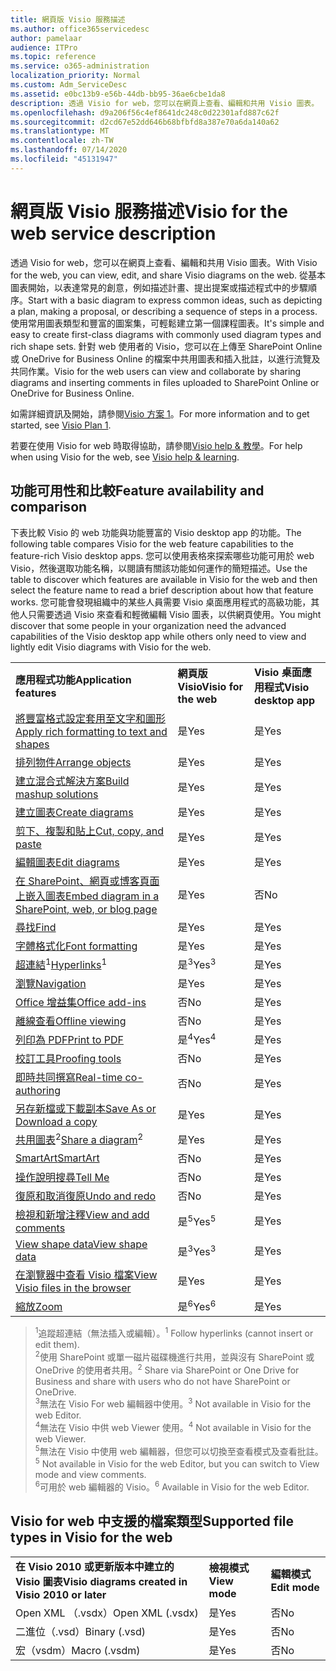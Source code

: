 ```yaml
---
title: 網頁版 Visio 服務描述
ms.author: office365servicedesc
author: pamelaar
audience: ITPro
ms.topic: reference
ms.service: o365-administration
localization_priority: Normal
ms.custom: Adm_ServiceDesc
ms.assetid: e0bc13b9-e56b-44db-bb95-36ae6cbe1da8
description: 透過 Visio for web，您可以在網頁上查看、編輯和共用 Visio 圖表。
ms.openlocfilehash: d9a206f56c4ef8641dc248c0d22301afd887c62f
ms.sourcegitcommit: d2cd67e52dd646b68bfbfd8a387e70a6da140a62
ms.translationtype: MT
ms.contentlocale: zh-TW
ms.lasthandoff: 07/14/2020
ms.locfileid: "45131947"
---
```

# <a name="visio-for-the-web-service-description"></a><span data-ttu-id="5f8ba-103">網頁版 Visio 服務描述</span><span class="sxs-lookup"><span data-stu-id="5f8ba-103">Visio for the web service description</span></span>

<span data-ttu-id="5f8ba-104">透過 Visio for web，您可以在網頁上查看、編輯和共用 Visio 圖表。</span><span class="sxs-lookup"><span data-stu-id="5f8ba-104">With Visio for the web, you can view, edit, and share Visio diagrams on the web.</span></span> <span data-ttu-id="5f8ba-105">從基本圖表開始，以表達常見的創意，例如描述計畫、提出提案或描述程式中的步驟順序。</span><span class="sxs-lookup"><span data-stu-id="5f8ba-105">Start with a basic diagram to express common ideas, such as depicting a plan, making a proposal, or describing a sequence of steps in a process.</span></span> <span data-ttu-id="5f8ba-106">使用常用圖表類型和豐富的圖案集，可輕鬆建立第一個課程圖表。</span><span class="sxs-lookup"><span data-stu-id="5f8ba-106">It's simple and easy to create first-class diagrams with commonly used diagram types and rich shape sets.</span></span> <span data-ttu-id="5f8ba-107">針對 web 使用者的 Visio，您可以在上傳至 SharePoint Online 或 OneDrive for Business Online 的檔案中共用圖表和插入批註，以進行流覽及共同作業。</span><span class="sxs-lookup"><span data-stu-id="5f8ba-107">Visio for the web users can view and collaborate by sharing diagrams and inserting comments in files uploaded to SharePoint Online or OneDrive for Business Online.</span></span>
  
<span data-ttu-id="5f8ba-108">如需詳細資訊及開始，請參閱[Visio 方案 1](https://products.office.com/en-US/visio/visio-online)。</span><span class="sxs-lookup"><span data-stu-id="5f8ba-108">For more information and to get started, see [Visio Plan 1](https://products.office.com/en-US/visio/visio-online).</span></span>
  
<span data-ttu-id="5f8ba-109">若要在使用 Visio for web 時取得協助，請參閱[Visio help & 教學](https://support.office.com/visio)。</span><span class="sxs-lookup"><span data-stu-id="5f8ba-109">For help when using Visio for the web, see [Visio help & learning](https://support.office.com/visio).</span></span>
  
## <a name="feature-availability-and-comparison"></a><span data-ttu-id="5f8ba-110">功能可用性和比較</span><span class="sxs-lookup"><span data-stu-id="5f8ba-110">Feature availability and comparison</span></span>

<span data-ttu-id="5f8ba-111">下表比較 Visio 的 web 功能與功能豐富的 Visio desktop app 的功能。</span><span class="sxs-lookup"><span data-stu-id="5f8ba-111">The following table compares Visio for the web feature capabilities to the feature-rich Visio desktop apps.</span></span> <span data-ttu-id="5f8ba-112">您可以使用表格來探索哪些功能可用於 web Visio，然後選取功能名稱，以閱讀有關該功能如何運作的簡短描述。</span><span class="sxs-lookup"><span data-stu-id="5f8ba-112">Use the table to discover which features are available in Visio for the web and then select the feature name to read a brief description about how that feature works.</span></span> <span data-ttu-id="5f8ba-113">您可能會發現組織中的某些人員需要 Visio 桌面應用程式的高級功能，其他人只需要透過 Visio 來查看和輕微編輯 Visio 圖表，以供網頁使用。</span><span class="sxs-lookup"><span data-stu-id="5f8ba-113">You might discover that some people in your organization need the advanced capabilities of the Visio desktop app while others only need to view and lightly edit Visio diagrams with Visio for the web.</span></span> 
  
||||
|:-----|:-----|:-----|
|<span data-ttu-id="5f8ba-114">**應用程式功能**</span><span class="sxs-lookup"><span data-stu-id="5f8ba-114">**Application features**</span></span> <br/> |<span data-ttu-id="5f8ba-115">**網頁版 Visio**</span><span class="sxs-lookup"><span data-stu-id="5f8ba-115">**Visio for the web**</span></span> <br/> |<span data-ttu-id="5f8ba-116">**Visio 桌面應用程式**</span><span class="sxs-lookup"><span data-stu-id="5f8ba-116">**Visio desktop app**</span></span> <br/> |
|[<span data-ttu-id="5f8ba-117">將豐富格式設定套用至文字和圖形</span><span class="sxs-lookup"><span data-stu-id="5f8ba-117">Apply rich formatting to text and shapes</span></span>](visio-online.md#apply-rich-formatting-to-text-and-shapes) <br/> |<span data-ttu-id="5f8ba-118">是</span><span class="sxs-lookup"><span data-stu-id="5f8ba-118">Yes</span></span>  <br/> |<span data-ttu-id="5f8ba-119">是</span><span class="sxs-lookup"><span data-stu-id="5f8ba-119">Yes</span></span>  <br/> |
|[<span data-ttu-id="5f8ba-120">排列物件</span><span class="sxs-lookup"><span data-stu-id="5f8ba-120">Arrange objects</span></span>](visio-online.md#arrange-objects) <br/> |<span data-ttu-id="5f8ba-121">是</span><span class="sxs-lookup"><span data-stu-id="5f8ba-121">Yes</span></span>  <br/> |<span data-ttu-id="5f8ba-122">是</span><span class="sxs-lookup"><span data-stu-id="5f8ba-122">Yes</span></span>  <br/> |
|[<span data-ttu-id="5f8ba-123">建立混合式解決方案</span><span class="sxs-lookup"><span data-stu-id="5f8ba-123">Build mashup solutions</span></span>](visio-online.md#build-mashup-solutions) <br/> |<span data-ttu-id="5f8ba-124">是</span><span class="sxs-lookup"><span data-stu-id="5f8ba-124">Yes</span></span>  <br/> |<span data-ttu-id="5f8ba-125">是</span><span class="sxs-lookup"><span data-stu-id="5f8ba-125">Yes</span></span>  <br/> |
|[<span data-ttu-id="5f8ba-126">建立圖表</span><span class="sxs-lookup"><span data-stu-id="5f8ba-126">Create diagrams</span></span>](visio-online.md#create-diagrams) <br/> |<span data-ttu-id="5f8ba-127">是</span><span class="sxs-lookup"><span data-stu-id="5f8ba-127">Yes</span></span>  <br/> |<span data-ttu-id="5f8ba-128">是</span><span class="sxs-lookup"><span data-stu-id="5f8ba-128">Yes</span></span>  <br/> |
|[<span data-ttu-id="5f8ba-129">剪下、複製和貼上</span><span class="sxs-lookup"><span data-stu-id="5f8ba-129">Cut, copy, and paste</span></span>](visio-online.md#cut-copy-and-paste) <br/> |<span data-ttu-id="5f8ba-130">是</span><span class="sxs-lookup"><span data-stu-id="5f8ba-130">Yes</span></span>  <br/> |<span data-ttu-id="5f8ba-131">是</span><span class="sxs-lookup"><span data-stu-id="5f8ba-131">Yes</span></span>  <br/> |
|[<span data-ttu-id="5f8ba-132">編輯圖表</span><span class="sxs-lookup"><span data-stu-id="5f8ba-132">Edit diagrams</span></span>](visio-online.md#edit-diagrams) <br/> |<span data-ttu-id="5f8ba-133">是</span><span class="sxs-lookup"><span data-stu-id="5f8ba-133">Yes</span></span>  <br/> |<span data-ttu-id="5f8ba-134">是</span><span class="sxs-lookup"><span data-stu-id="5f8ba-134">Yes</span></span>  <br/> |
|[<span data-ttu-id="5f8ba-135">在 SharePoint、網頁或博客頁面上嵌入圖表</span><span class="sxs-lookup"><span data-stu-id="5f8ba-135">Embed diagram in a SharePoint, web, or blog page</span></span>](visio-online.md#embed-diagram-in-a-sharepoint-web-or-blog-page) <br/> |<span data-ttu-id="5f8ba-136">是</span><span class="sxs-lookup"><span data-stu-id="5f8ba-136">Yes</span></span>  <br/> |<span data-ttu-id="5f8ba-137">否</span><span class="sxs-lookup"><span data-stu-id="5f8ba-137">No</span></span>  <br/> |
|[<span data-ttu-id="5f8ba-138">尋找</span><span class="sxs-lookup"><span data-stu-id="5f8ba-138">Find</span></span>](visio-online.md#find) <br/> |<span data-ttu-id="5f8ba-139">是</span><span class="sxs-lookup"><span data-stu-id="5f8ba-139">Yes</span></span>  <br/> |<span data-ttu-id="5f8ba-140">是</span><span class="sxs-lookup"><span data-stu-id="5f8ba-140">Yes</span></span>  <br/> |
|[<span data-ttu-id="5f8ba-141">字體格式化</span><span class="sxs-lookup"><span data-stu-id="5f8ba-141">Font formatting</span></span>](visio-online.md#font-formatting) <br/> |<span data-ttu-id="5f8ba-142">是</span><span class="sxs-lookup"><span data-stu-id="5f8ba-142">Yes</span></span>  <br/> |<span data-ttu-id="5f8ba-143">是</span><span class="sxs-lookup"><span data-stu-id="5f8ba-143">Yes</span></span>  <br/> |
|<span data-ttu-id="5f8ba-144">[超連結](visio-online.md#hyperlinks)<sup>1</sup></span><span class="sxs-lookup"><span data-stu-id="5f8ba-144">[Hyperlinks](visio-online.md#hyperlinks)<sup>1</sup></span></span> <br/> |<span data-ttu-id="5f8ba-145">是<sup>3</sup></span><span class="sxs-lookup"><span data-stu-id="5f8ba-145">Yes<sup>3</sup></span></span> <br/> |<span data-ttu-id="5f8ba-146">是</span><span class="sxs-lookup"><span data-stu-id="5f8ba-146">Yes</span></span>  <br/> |
|[<span data-ttu-id="5f8ba-147">瀏覽</span><span class="sxs-lookup"><span data-stu-id="5f8ba-147">Navigation</span></span>](visio-online.md#navigation) <br/> |<span data-ttu-id="5f8ba-148">是</span><span class="sxs-lookup"><span data-stu-id="5f8ba-148">Yes</span></span>  <br/> |<span data-ttu-id="5f8ba-149">是</span><span class="sxs-lookup"><span data-stu-id="5f8ba-149">Yes</span></span>  <br/> |
|[<span data-ttu-id="5f8ba-150">Office 增益集</span><span class="sxs-lookup"><span data-stu-id="5f8ba-150">Office add-ins</span></span>](visio-online.md#office-add-ins) <br/> |<span data-ttu-id="5f8ba-151">否</span><span class="sxs-lookup"><span data-stu-id="5f8ba-151">No</span></span>  <br/> |<span data-ttu-id="5f8ba-152">是</span><span class="sxs-lookup"><span data-stu-id="5f8ba-152">Yes</span></span>  <br/> |
|[<span data-ttu-id="5f8ba-153">離線查看</span><span class="sxs-lookup"><span data-stu-id="5f8ba-153">Offline viewing</span></span>](visio-online.md#offline-viewing) <br/> |<span data-ttu-id="5f8ba-154">否</span><span class="sxs-lookup"><span data-stu-id="5f8ba-154">No</span></span>  <br/> |<span data-ttu-id="5f8ba-155">是</span><span class="sxs-lookup"><span data-stu-id="5f8ba-155">Yes</span></span>  <br/> |
|[<span data-ttu-id="5f8ba-156">列印為 PDF</span><span class="sxs-lookup"><span data-stu-id="5f8ba-156">Print to PDF</span></span>](visio-online.md#print-to-pdf) <br/> |<span data-ttu-id="5f8ba-157">是<sup>4</sup></span><span class="sxs-lookup"><span data-stu-id="5f8ba-157">Yes<sup>4</sup></span></span> <br/> |<span data-ttu-id="5f8ba-158">是</span><span class="sxs-lookup"><span data-stu-id="5f8ba-158">Yes</span></span>  <br/> |
|[<span data-ttu-id="5f8ba-159">校訂工具</span><span class="sxs-lookup"><span data-stu-id="5f8ba-159">Proofing tools</span></span>](visio-online.md#proofing-tools) <br/> |<span data-ttu-id="5f8ba-160">否</span><span class="sxs-lookup"><span data-stu-id="5f8ba-160">No</span></span>  <br/> |<span data-ttu-id="5f8ba-161">是</span><span class="sxs-lookup"><span data-stu-id="5f8ba-161">Yes</span></span>  <br/> |
|[<span data-ttu-id="5f8ba-162">即時共同撰寫</span><span class="sxs-lookup"><span data-stu-id="5f8ba-162">Real-time co-authoring</span></span>](visio-online.md#real-time-co-authoring) <br/> |<span data-ttu-id="5f8ba-163">否</span><span class="sxs-lookup"><span data-stu-id="5f8ba-163">No</span></span>  <br/> |<span data-ttu-id="5f8ba-164">是</span><span class="sxs-lookup"><span data-stu-id="5f8ba-164">Yes</span></span>  <br/> |
|[<span data-ttu-id="5f8ba-165">另存新檔或下載副本</span><span class="sxs-lookup"><span data-stu-id="5f8ba-165">Save As or Download a copy</span></span>](visio-online.md#save-as-or-download-a-copy) <br/> |<span data-ttu-id="5f8ba-166">是</span><span class="sxs-lookup"><span data-stu-id="5f8ba-166">Yes</span></span>  <br/> |<span data-ttu-id="5f8ba-167">是</span><span class="sxs-lookup"><span data-stu-id="5f8ba-167">Yes</span></span>  <br/> |
|<span data-ttu-id="5f8ba-168">[共用圖表](visio-online.md#share-a-diagram)<sup>2</sup></span><span class="sxs-lookup"><span data-stu-id="5f8ba-168">[Share a diagram](visio-online.md#share-a-diagram)<sup>2</sup></span></span> <br/> |<span data-ttu-id="5f8ba-169">是</span><span class="sxs-lookup"><span data-stu-id="5f8ba-169">Yes</span></span>  <br/> |<span data-ttu-id="5f8ba-170">是</span><span class="sxs-lookup"><span data-stu-id="5f8ba-170">Yes</span></span>  <br/> |
|[<span data-ttu-id="5f8ba-171">SmartArt</span><span class="sxs-lookup"><span data-stu-id="5f8ba-171">SmartArt</span></span>](visio-online.md#smartart) <br/> |<span data-ttu-id="5f8ba-172">否</span><span class="sxs-lookup"><span data-stu-id="5f8ba-172">No</span></span>  <br/> |<span data-ttu-id="5f8ba-173">是</span><span class="sxs-lookup"><span data-stu-id="5f8ba-173">Yes</span></span>  <br/> |
|[<span data-ttu-id="5f8ba-174">操作說明搜尋</span><span class="sxs-lookup"><span data-stu-id="5f8ba-174">Tell Me</span></span>](visio-online.md#tell-me) <br/> |<span data-ttu-id="5f8ba-175">否</span><span class="sxs-lookup"><span data-stu-id="5f8ba-175">No</span></span>  <br/> |<span data-ttu-id="5f8ba-176">是</span><span class="sxs-lookup"><span data-stu-id="5f8ba-176">Yes</span></span>  <br/> |
|[<span data-ttu-id="5f8ba-177">復原和取消復原</span><span class="sxs-lookup"><span data-stu-id="5f8ba-177">Undo and redo</span></span>](visio-online.md#undo-and-redo) <br/> |<span data-ttu-id="5f8ba-178">否</span><span class="sxs-lookup"><span data-stu-id="5f8ba-178">No</span></span>  <br/> |<span data-ttu-id="5f8ba-179">是</span><span class="sxs-lookup"><span data-stu-id="5f8ba-179">Yes</span></span>  <br/> |
|[<span data-ttu-id="5f8ba-180">檢視和新增注釋</span><span class="sxs-lookup"><span data-stu-id="5f8ba-180">View and add comments</span></span>](visio-online.md#view-and-add-comments) <br/> |<span data-ttu-id="5f8ba-181">是<sup>5</sup></span><span class="sxs-lookup"><span data-stu-id="5f8ba-181">Yes<sup>5</sup></span></span> <br/> |<span data-ttu-id="5f8ba-182">是</span><span class="sxs-lookup"><span data-stu-id="5f8ba-182">Yes</span></span>  <br/> |
|[<span data-ttu-id="5f8ba-183">View shape data</span><span class="sxs-lookup"><span data-stu-id="5f8ba-183">View shape data</span></span>](visio-online.md#view-shape-data) <br/> |<span data-ttu-id="5f8ba-184">是<sup>3</sup></span><span class="sxs-lookup"><span data-stu-id="5f8ba-184">Yes<sup>3</sup></span></span> <br/> |<span data-ttu-id="5f8ba-185">是</span><span class="sxs-lookup"><span data-stu-id="5f8ba-185">Yes</span></span>  <br/> |
|[<span data-ttu-id="5f8ba-186">在瀏覽器中查看 Visio 檔案</span><span class="sxs-lookup"><span data-stu-id="5f8ba-186">View Visio files in the browser</span></span>](visio-online.md#view-visio-files-in-the-browser) <br/> |<span data-ttu-id="5f8ba-187">是</span><span class="sxs-lookup"><span data-stu-id="5f8ba-187">Yes</span></span>  <br/> |<span data-ttu-id="5f8ba-188">是</span><span class="sxs-lookup"><span data-stu-id="5f8ba-188">Yes</span></span>  <br/> |
|[<span data-ttu-id="5f8ba-189">縮放</span><span class="sxs-lookup"><span data-stu-id="5f8ba-189">Zoom</span></span>](visio-online.md#zoom) <br/> |<span data-ttu-id="5f8ba-190">是<sup>6</sup></span><span class="sxs-lookup"><span data-stu-id="5f8ba-190">Yes<sup>6</sup></span></span> <br/> |<span data-ttu-id="5f8ba-191">是</span><span class="sxs-lookup"><span data-stu-id="5f8ba-191">Yes</span></span>  <br/> |
   
> <span data-ttu-id="5f8ba-192"><sup>1</sup>追蹤超連結（無法插入或編輯）。</span><span class="sxs-lookup"><span data-stu-id="5f8ba-192"><sup>1</sup> Follow hyperlinks (cannot insert or edit them).</span></span> 
<br/><span data-ttu-id="5f8ba-193"><sup>2</sup>使用 SharePoint 或單一磁片磁碟機進行共用，並與沒有 SharePoint 或 OneDrive 的使用者共用。</span><span class="sxs-lookup"><span data-stu-id="5f8ba-193"><sup>2</sup> Share via SharePoint or One Drive for Business and share with users who do not have SharePoint or OneDrive.</span></span> 
<br/> <span data-ttu-id="5f8ba-194"><sup>3</sup>無法在 Visio For web 編輯器中使用。</span><span class="sxs-lookup"><span data-stu-id="5f8ba-194"><sup>3</sup> Not available in Visio for the web Editor.</span></span>
<br/><span data-ttu-id="5f8ba-195"><sup>4</sup>無法在 Visio 中供 web Viewer 使用。</span><span class="sxs-lookup"><span data-stu-id="5f8ba-195"><sup>4</sup> Not available in Visio for the web Viewer.</span></span> 
<br/><span data-ttu-id="5f8ba-196"><sup>5</sup>無法在 Visio 中使用 web 編輯器，但您可以切換至查看模式及查看批註。</span><span class="sxs-lookup"><span data-stu-id="5f8ba-196"><sup>5</sup> Not available in Visio for the web Editor, but you can switch to View mode and view comments.</span></span> 
<br/><span data-ttu-id="5f8ba-197"><sup>6</sup>可用於 web 編輯器的 Visio。</span><span class="sxs-lookup"><span data-stu-id="5f8ba-197"><sup>6</sup> Available in Visio for the web Editor.</span></span> 
  
## <a name="supported-file-types-in-visio-for-the-web"></a><span data-ttu-id="5f8ba-198">Visio for web 中支援的檔案類型</span><span class="sxs-lookup"><span data-stu-id="5f8ba-198">Supported file types in Visio for the web</span></span>

||||
|:-----|:-----|:-----|
|<span data-ttu-id="5f8ba-199">**在 Visio 2010 或更新版本中建立的 Visio 圖表**</span><span class="sxs-lookup"><span data-stu-id="5f8ba-199">**Visio diagrams created in Visio 2010 or later**</span></span> <br/> |<span data-ttu-id="5f8ba-200">**檢視模式**</span><span class="sxs-lookup"><span data-stu-id="5f8ba-200">**View mode**</span></span> <br/> |<span data-ttu-id="5f8ba-201">**編輯模式**</span><span class="sxs-lookup"><span data-stu-id="5f8ba-201">**Edit mode**</span></span> <br/> |
|<span data-ttu-id="5f8ba-202">Open XML （.vsdx）</span><span class="sxs-lookup"><span data-stu-id="5f8ba-202">Open XML (.vsdx)</span></span>  <br/> |<span data-ttu-id="5f8ba-203">是</span><span class="sxs-lookup"><span data-stu-id="5f8ba-203">Yes</span></span>  <br/> |<span data-ttu-id="5f8ba-204">否</span><span class="sxs-lookup"><span data-stu-id="5f8ba-204">No</span></span>  <br/> |
|<span data-ttu-id="5f8ba-205">二進位（.vsd）</span><span class="sxs-lookup"><span data-stu-id="5f8ba-205">Binary (.vsd)</span></span>  <br/> |<span data-ttu-id="5f8ba-206">是</span><span class="sxs-lookup"><span data-stu-id="5f8ba-206">Yes</span></span>  <br/> |<span data-ttu-id="5f8ba-207">否</span><span class="sxs-lookup"><span data-stu-id="5f8ba-207">No</span></span>  <br/> |
|<span data-ttu-id="5f8ba-208">宏（vsdm）</span><span class="sxs-lookup"><span data-stu-id="5f8ba-208">Macro (.vsdm)</span></span>  <br/> |<span data-ttu-id="5f8ba-209">是</span><span class="sxs-lookup"><span data-stu-id="5f8ba-209">Yes</span></span>  <br/> |<span data-ttu-id="5f8ba-210">否</span><span class="sxs-lookup"><span data-stu-id="5f8ba-210">No</span></span>  <br/> |
   


